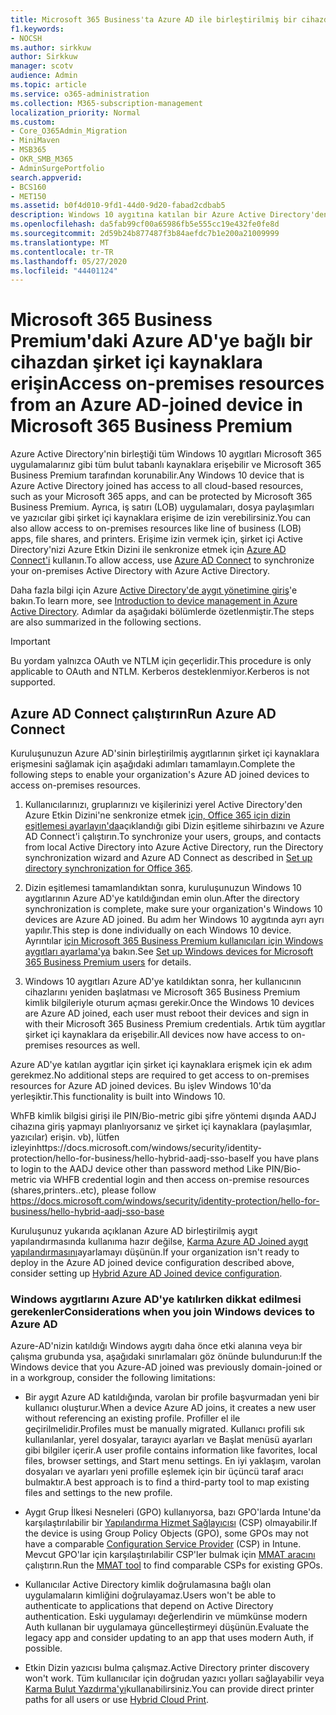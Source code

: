 ```yaml
---
title: Microsoft 365 Business'ta Azure AD ile birleştirilmiş bir cihazdan şirket içi kaynaklara erişin
f1.keywords:
- NOCSH
ms.author: sirkkuw
author: Sirkkuw
manager: scotv
audience: Admin
ms.topic: article
ms.service: o365-administration
ms.collection: M365-subscription-management
localization_priority: Normal
ms.custom:
- Core_O365Admin_Migration
- MiniMaven
- MSB365
- OKR_SMB_M365
- AdminSurgePortfolio
search.appverid:
- BCS160
- MET150
ms.assetid: b0f4d010-9fd1-44d0-9d20-fabad2cdbab5
description: Windows 10 aygıtına katılan bir Azure Active Directory'den iş uygulamaları, dosya paylaşımları ve yazıcılar gibi şirket içi kaynaklara nasıl erişebilirsiniz öğrenin.
ms.openlocfilehash: da5fab99cf00a65986fb5e555cc19e432fe0fe8d
ms.sourcegitcommit: 2d59b24b877487f3b84aefdc7b1e200a21009999
ms.translationtype: MT
ms.contentlocale: tr-TR
ms.lasthandoff: 05/27/2020
ms.locfileid: "44401124"
---
```

# <a name="access-on-premises-resources-from-an-azure-ad-joined-device-in-microsoft-365-business-premium"></a><span data-ttu-id="580d7-103">Microsoft 365 Business Premium'daki Azure AD'ye bağlı bir cihazdan şirket içi kaynaklara erişin</span><span class="sxs-lookup"><span data-stu-id="580d7-103">Access on-premises resources from an Azure AD-joined device in Microsoft 365 Business Premium</span></span>

<span data-ttu-id="580d7-104">Azure Active Directory'nin birleştiği tüm Windows 10 aygıtları Microsoft 365 uygulamalarınız gibi tüm bulut tabanlı kaynaklara erişebilir ve Microsoft 365 Business Premium tarafından korunabilir.</span><span class="sxs-lookup"><span data-stu-id="580d7-104">Any Windows 10 device that is Azure Active Directory joined has access to all cloud-based resources, such as your Microsoft 365 apps, and can be protected by Microsoft 365 Business Premium.</span></span> <span data-ttu-id="580d7-105">Ayrıca, iş satırı (LOB) uygulamaları, dosya paylaşımları ve yazıcılar gibi şirket içi kaynaklara erişime de izin verebilirsiniz.</span><span class="sxs-lookup"><span data-stu-id="580d7-105">You can also allow access to on-premises resources like line of business (LOB) apps, file shares, and printers.</span></span> <span data-ttu-id="580d7-106">Erişime izin vermek için, şirket içi Active Directory'nizi Azure Etkin Dizini ile senkronize etmek için [Azure AD Connect'i](https://docs.microsoft.com/azure/active-directory/connect/active-directory-aadconnect) kullanın.</span><span class="sxs-lookup"><span data-stu-id="580d7-106">To allow access, use [Azure AD Connect](https://docs.microsoft.com/azure/active-directory/connect/active-directory-aadconnect) to synchronize your on-premises Active Directory with Azure Active Directory.</span></span> 

<span data-ttu-id="580d7-107">Daha fazla bilgi için Azure [Active Directory'de aygıt yönetimine giriş](https://docs.microsoft.com/azure/active-directory/device-management-introduction)'e bakın.</span><span class="sxs-lookup"><span data-stu-id="580d7-107">To learn more, see [Introduction to device management in Azure Active Directory](https://docs.microsoft.com/azure/active-directory/device-management-introduction).</span></span>
<span data-ttu-id="580d7-108">Adımlar da aşağıdaki bölümlerde özetlenmiştir.</span><span class="sxs-lookup"><span data-stu-id="580d7-108">The steps are also summarized in the following sections.</span></span>

> [!IMPORTANT]
> <span data-ttu-id="580d7-109">Bu yordam yalnızca OAuth ve NTLM için geçerlidir.</span><span class="sxs-lookup"><span data-stu-id="580d7-109">This procedure is only applicable to OAuth and NTLM.</span></span> <span data-ttu-id="580d7-110">Kerberos desteklenmiyor.</span><span class="sxs-lookup"><span data-stu-id="580d7-110">Kerberos is not supported.</span></span>
 
## <a name="run-azure-ad-connect"></a><span data-ttu-id="580d7-111">Azure AD Connect çalıştırın</span><span class="sxs-lookup"><span data-stu-id="580d7-111">Run Azure AD Connect</span></span>

<span data-ttu-id="580d7-112">Kuruluşunuzun Azure AD'sinin birleştirilmiş aygıtlarının şirket içi kaynaklara erişmesini sağlamak için aşağıdaki adımları tamamlayın.</span><span class="sxs-lookup"><span data-stu-id="580d7-112">Complete the following steps to enable your organization's Azure AD joined devices to access on-premises resources.</span></span>
  
1. <span data-ttu-id="580d7-113">Kullanıcılarınızı, gruplarınızı ve kişilerinizi yerel Active Directory'den Azure Etkin Dizini'ne senkronize etmek [için, Office 365 için dizin eşitlemesi ayarlayın'da](https://docs.microsoft.com/office365/enterprise/set-up-directory-synchronization)açıklandığı gibi Dizin eşitleme sihirbazını ve Azure AD Connect'i çalıştırın.</span><span class="sxs-lookup"><span data-stu-id="580d7-113">To synchronize your users, groups, and contacts from local Active Directory into Azure Active Directory, run the Directory synchronization wizard and Azure AD Connect as described in [Set up directory synchronization for Office 365](https://docs.microsoft.com/office365/enterprise/set-up-directory-synchronization).</span></span>
    
2. <span data-ttu-id="580d7-114">Dizin eşitlemesi tamamlandıktan sonra, kuruluşunuzun Windows 10 aygıtlarının Azure AD'ye katıldığından emin olun.</span><span class="sxs-lookup"><span data-stu-id="580d7-114">After the directory synchronization is complete, make sure your organization's Windows 10 devices are Azure AD joined.</span></span> <span data-ttu-id="580d7-115">Bu adım her Windows 10 aygıtında ayrı ayrı yapılır.</span><span class="sxs-lookup"><span data-stu-id="580d7-115">This step is done individually on each Windows 10 device.</span></span> <span data-ttu-id="580d7-116">Ayrıntılar [için Microsoft 365 Business Premium kullanıcıları için Windows aygıtları ayarlama'ya](set-up-windows-devices.md) bakın.</span><span class="sxs-lookup"><span data-stu-id="580d7-116">See [Set up Windows devices for Microsoft 365 Business Premium users](set-up-windows-devices.md) for details.</span></span> 
    
3. <span data-ttu-id="580d7-117">Windows 10 aygıtları Azure AD'ye katıldıktan sonra, her kullanıcının cihazlarını yeniden başlatması ve Microsoft 365 Business Premium kimlik bilgileriyle oturum açması gerekir.</span><span class="sxs-lookup"><span data-stu-id="580d7-117">Once the Windows 10 devices are Azure AD joined, each user must reboot their devices and sign in with their Microsoft 365 Business Premium credentials.</span></span> <span data-ttu-id="580d7-118">Artık tüm aygıtlar şirket içi kaynaklara da erişebilir.</span><span class="sxs-lookup"><span data-stu-id="580d7-118">All devices now have access to on-premises resources as well.</span></span>
    
<span data-ttu-id="580d7-119">Azure AD'ye katılan aygıtlar için şirket içi kaynaklara erişmek için ek adım gerekmez.</span><span class="sxs-lookup"><span data-stu-id="580d7-119">No additional steps are required to get access to on-premises resources for Azure AD joined devices.</span></span> <span data-ttu-id="580d7-120">Bu işlev Windows 10'da yerleşiktir.</span><span class="sxs-lookup"><span data-stu-id="580d7-120">This functionality is built into Windows 10.</span></span> 

<span data-ttu-id="580d7-121">WhFB kimlik bilgisi girişi ile PIN/Bio-metric gibi şifre yöntemi dışında AADJ cihazına giriş yapmayı planlıyorsanız ve şirket içi kaynaklara (paylaşımlar, yazıcılar) erişin. vb), lütfen izleyinhttps://docs.microsoft.com/windows/security/identity-protection/hello-for-business/hello-hybrid-aadj-sso-base</span><span class="sxs-lookup"><span data-stu-id="580d7-121">If you have plans to login to the AADJ device other than password method Like PIN/Bio-metric via WHFB credential login and then access on-premise resources (shares,printers..etc), please follow https://docs.microsoft.com/windows/security/identity-protection/hello-for-business/hello-hybrid-aadj-sso-base</span></span>
  
<span data-ttu-id="580d7-122">Kuruluşunuz yukarıda açıklanan Azure AD birleştirilmiş aygıt yapılandırmasında kullanıma hazır değilse, [Karma Azure AD Joined aygıt yapılandırmasını](manage-windows-devices.md)ayarlamayı düşünün.</span><span class="sxs-lookup"><span data-stu-id="580d7-122">If your organization isn't ready to deploy in the Azure AD joined device configuration described above, consider setting up [Hybrid Azure AD Joined device configuration](manage-windows-devices.md).</span></span>
  
### <a name="considerations-when-you-join-windows-devices-to-azure-ad"></a><span data-ttu-id="580d7-123">Windows aygıtlarını Azure AD'ye katılırken dikkat edilmesi gerekenler</span><span class="sxs-lookup"><span data-stu-id="580d7-123">Considerations when you join Windows devices to Azure AD</span></span>

<span data-ttu-id="580d7-124">Azure-AD'nizin katıldığı Windows aygıtı daha önce etki alanına veya bir çalışma grubunda ysa, aşağıdaki sınırlamaları göz önünde bulundurun:</span><span class="sxs-lookup"><span data-stu-id="580d7-124">If the Windows device that you Azure-AD joined was previously domain-joined or in a workgroup, consider the following limitations:</span></span>
  
- <span data-ttu-id="580d7-125">Bir aygıt Azure AD katıldığında, varolan bir profile başvurmadan yeni bir kullanıcı oluşturur.</span><span class="sxs-lookup"><span data-stu-id="580d7-125">When a device Azure AD joins, it creates a new user without referencing an existing profile.</span></span> <span data-ttu-id="580d7-126">Profiller el ile geçirilmelidir.</span><span class="sxs-lookup"><span data-stu-id="580d7-126">Profiles must be manually migrated.</span></span> <span data-ttu-id="580d7-127">Kullanıcı profili sık kullanılanlar, yerel dosyalar, tarayıcı ayarları ve Başlat menüsü ayarları gibi bilgiler içerir.</span><span class="sxs-lookup"><span data-stu-id="580d7-127">A user profile contains information like favorites, local files, browser settings, and Start menu settings.</span></span> <span data-ttu-id="580d7-128">En iyi yaklaşım, varolan dosyaları ve ayarları yeni profille eşlemek için bir üçüncü taraf aracı bulmaktır.</span><span class="sxs-lookup"><span data-stu-id="580d7-128">A best approach is to find a third-party tool to map existing files and settings to the new profile.</span></span>

- <span data-ttu-id="580d7-129">Aygıt Grup İlkesi Nesneleri (GPO) kullanıyorsa, bazı GPO'larda Intune'da karşılaştırılabilir bir [Yapılandırma Hizmet Sağlayıcısı](https://docs.microsoft.com/windows/configuration/provisioning-packages/how-it-pros-can-use-configuration-service-providers) (CSP) olmayabilir.</span><span class="sxs-lookup"><span data-stu-id="580d7-129">If the device is using Group Policy Objects (GPO), some GPOs may not have a comparable [Configuration Service Provider](https://docs.microsoft.com/windows/configuration/provisioning-packages/how-it-pros-can-use-configuration-service-providers) (CSP) in Intune.</span></span> <span data-ttu-id="580d7-130">Mevcut GPO'lar için karşılaştırılabilir CSP'ler bulmak için [MMAT aracını](https://www.microsoft.com/download/details.aspx?id=45520) çalıştırın.</span><span class="sxs-lookup"><span data-stu-id="580d7-130">Run the [MMAT tool](https://www.microsoft.com/download/details.aspx?id=45520) to find comparable CSPs for existing GPOs.</span></span>

- <span data-ttu-id="580d7-131">Kullanıcılar Active Directory kimlik doğrulamasına bağlı olan uygulamaların kimliğini doğrulayamaz.</span><span class="sxs-lookup"><span data-stu-id="580d7-131">Users won't be able to authenticate to applications that depend on Active Directory authentication.</span></span> <span data-ttu-id="580d7-132">Eski uygulamayı değerlendirin ve mümkünse modern Auth kullanan bir uygulamaya güncelleştirmeyi düşünün.</span><span class="sxs-lookup"><span data-stu-id="580d7-132">Evaluate the legacy app and consider updating to an app that uses modern Auth, if possible.</span></span>

- <span data-ttu-id="580d7-133">Etkin Dizin yazıcısı bulma çalışmaz.</span><span class="sxs-lookup"><span data-stu-id="580d7-133">Active Directory printer discovery won't work.</span></span> <span data-ttu-id="580d7-134">Tüm kullanıcılar için doğrudan yazıcı yolları sağlayabilir veya [Karma Bulut Yazdırma'yı](https://docs.microsoft.com/windows-server/administration/hybrid-cloud-print/hybrid-cloud-print-deploy)kullanabilirsiniz.</span><span class="sxs-lookup"><span data-stu-id="580d7-134">You can provide direct printer paths for all users or use [Hybrid Cloud Print](https://docs.microsoft.com/windows-server/administration/hybrid-cloud-print/hybrid-cloud-print-deploy).</span></span>
